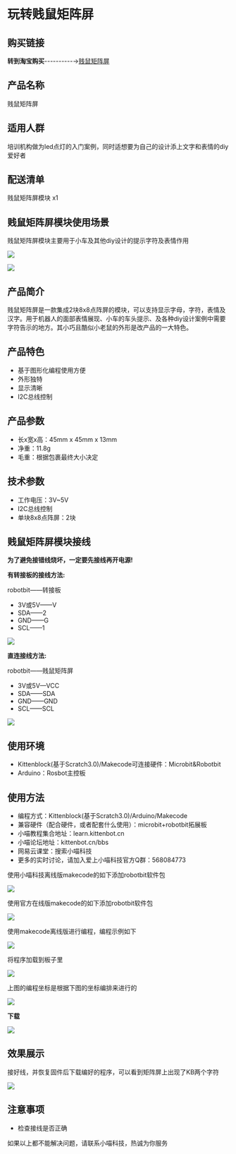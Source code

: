 # 玩转贱鼠矩阵屏 #  

## 购买链接

__转到淘宝购买__----------→[贱鼠矩阵屏](https://item.taobao.com/item.htm?spm=a1z10.3-c-s.w4002-17001215033.24.20cb762eT4SP2O&id=562637142070)

## 产品名称

贱鼠矩阵屏

## 适用人群

培训机构做为led点灯的入门案例，同时适想要为自己的设计添上文字和表情的diy爱好者

## 配送清单

贱鼠矩阵屏模块 x1

## 贱鼠矩阵屏模块使用场景

贱鼠矩阵屏模块主要用于小车及其他diy设计的提示字符及表情作用

![](./juzhen/resume2.png)  

![](./juzhen/shiyitu.png)  

## 产品简介

贱鼠矩阵屏是一款集成2块8x8点阵屏的模块，可以支持显示字母，字符，表情及汉字。用于机器人的面部表情展现、小车的车头提示、及各种diy设计案例中需要字符告示的地方。其小巧且酷似小老鼠的外形是改产品的一大特色。

## 产品特色

- 基于图形化编程使用方便
- 外形独特
- 显示清晰
- I2C总线控制

## 产品参数

- 长x宽x高：45mm x 45mm x 13mm
- 净重：11.8g
- 毛重：根据包裹最终大小决定

## 技术参数

- 工作电压：3V~5V
- I2C总线控制
- 单块8x8点阵屏：2块

## 贱鼠矩阵屏模块接线

**为了避免接错线烧坏，一定要先接线再开电源!** 

**有转接板的接线方法:**  

robotbit——转接板  

- 3V或5V——V
- SDA——2
- GND——G
- SCL——1  

![](./juzhen/zhuanjie.png)  

**直连接线方法:**  

robotbit——贱鼠矩阵屏 

- 3V或5V—VCC
- SDA——SDA
- GND——GND
- SCL——SCL

![](./juzhen/zhilian.png)  

## 使用环境 

- Kittenblock(基于Scratch3.0)/Makecode可连接硬件：Microbit&Robotbit
- Arduino：Rosbot主控板

## 使用方法

- 编程方式：Kittenblock(基于Scratch3.0)/Arduino/Makecode
- 兼容硬件（配合硬件，或者配套什么使用）：microbit+robotbit拓展板
- 小喵教程集合地址：learn.kittenbot.cn
- 小喵论坛地址：kittenbot.cn/bbs
- 网易云课堂：搜索小喵科技
- 更多的实时讨论，请加入爱上小喵科技官方Q群：568084773


使用小喵科技离线版makecode的如下添加robotbit软件包  

![](./light/jiabao.png)  

使用官方在线版makecode的如下添加robotbit软件包  

![](./light/zaixian.png)  

使用makecode离线版进行编程，编程示例如下  

![](./juzhen/makecode.png)    

将程序加载到板子里  

![](./juzhen/xiazai.png)    

上图的编程坐标是根据下图的坐标编排来进行的  

![](./juzhen/dianzhenfenbu.png)  

**下载**

![](./chaoshengbo/xiazai.png)  
 

## 效果展示

接好线，并恢复固件后下载编好的程序，可以看到矩阵屏上出现了KB两个字符  

![](./juzhen/xiaoguo.png)


## 注意事项

- 检查接线是否正确   

如果以上都不能解决问题，请联系小喵科技，热诚为你服务

